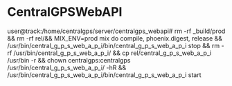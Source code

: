 # CentralGPSWebAPI

user@track:/home/centralgps/server/centralgps_webapi# rm -rf _build/prod && rm -rf rel/&& MIX_ENV=prod mix do compile, phoenix.digest, release && /usr/bin/central_g_p_s_web_a_p_i/bin/central_g_p_s_web_a_p_i stop  && rm -rf /usr/bin/central_g_p_s_web_a_p_i/ && cp rel/central_g_p_s_web_a_p_i /usr/bin -r && chown centralgps:centralgps /usr/bin/central_g_p_s_web_a_p_i/ -hR && /usr/bin/central_g_p_s_web_a_p_i/bin/central_g_p_s_web_a_p_i start
